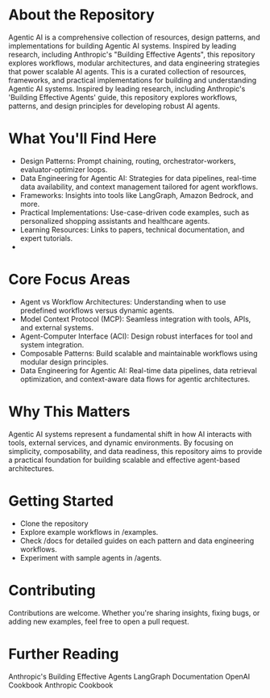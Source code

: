 # About the Repository
Agentic AI is a comprehensive collection of resources, design patterns, and implementations for building Agentic AI systems. Inspired by leading research, including Anthropic's "Building Effective Agents", this repository explores workflows, modular architectures, and data engineering strategies that power scalable AI agents. This is a curated collection of resources, frameworks, and practical implementations for building and understanding Agentic AI systems. Inspired by leading research, including Anthropic's 'Building Effective Agents' guide, this repository explores workflows, patterns, and design principles for developing robust AI agents.

# What You'll Find Here
- Design Patterns: Prompt chaining, routing, orchestrator-workers, evaluator-optimizer loops.
- Data Engineering for Agentic AI: Strategies for data pipelines, real-time data availability, and context management tailored for agent workflows.
- Frameworks: Insights into tools like LangGraph, Amazon Bedrock, and more.
- Practical Implementations: Use-case-driven code examples, such as personalized shopping assistants and healthcare agents.
- Learning Resources: Links to papers, technical documentation, and expert tutorials.
- 
# Core Focus Areas
- Agent vs Workflow Architectures: Understanding when to use predefined workflows versus dynamic agents.
- Model Context Protocol (MCP): Seamless integration with tools, APIs, and external systems.
- Agent-Computer Interface (ACI): Design robust interfaces for tool and system integration.
- Composable Patterns: Build scalable and maintainable workflows using modular design principles.
- Data Engineering for Agentic AI: Real-time data pipelines, data retrieval optimization, and context-aware data flows for agentic architectures.

# Why This Matters
Agentic AI systems represent a fundamental shift in how AI interacts with tools, external services, and dynamic environments. By focusing on simplicity, composability, and data readiness, this repository aims to provide a practical foundation for building scalable and effective agent-based architectures.

# Getting Started
- Clone the repository
- Explore example workflows in /examples.
- Check /docs for detailed guides on each pattern and data engineering workflows.
- Experiment with sample agents in /agents.
# Contributing
Contributions are welcome. Whether you're sharing insights, fixing bugs, or adding new examples, feel free to open a pull request.

# Further Reading
Anthropic's Building Effective Agents
LangGraph Documentation
OpenAI Cookbook
Anthropic Cookbook


